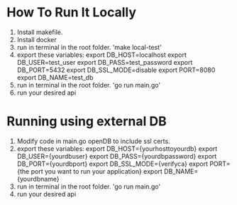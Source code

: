 # How To Run It Locally

1. Install makefile.
2. Install docker
3. run in terminal in the root folder. 'make local-test'
4. export these variables:
export DB_HOST=localhost
export DB_USER=test_user
export DB_PASS=test_password
export DB_PORT=5432
export DB_SSL_MODE=disable
export PORT=8080
export DB_NAME=test_db
5. run in terminal in the root folder. 'go run main.go'
6. run your desired api

# Running using external DB
1. Modify code in main.go openDB to include ssl certs.
2. export these variables:
export DB_HOST={yourhosttoyourdb}
export DB_USER={yourdbuser}
export DB_PASS={yourdbpassword}
export DB_PORT={yourdbport}
export DB_SSL_MODE={verifyca}
export PORT={the port you want to run your application}
export DB_NAME={yourdbname}
3. run in terminal in the root folder. 'go run main.go'
4. run your desired api